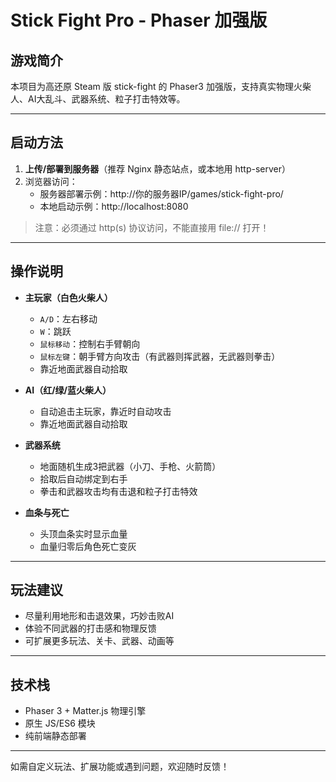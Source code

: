 # Stick Fight Pro - Phaser 加强版

## 游戏简介
本项目为高还原 Steam 版 stick-fight 的 Phaser3 加强版，支持真实物理火柴人、AI大乱斗、武器系统、粒子打击特效等。

---

## 启动方法

1. **上传/部署到服务器**（推荐 Nginx 静态站点，或本地用 http-server）
2. 浏览器访问：
   - 服务器部署示例：http://你的服务器IP/games/stick-fight-pro/
   - 本地启动示例：http://localhost:8080

> 注意：必须通过 http(s) 协议访问，不能直接用 file:// 打开！

---

## 操作说明

- **主玩家（白色火柴人）**
  - `A/D`：左右移动
  - `W`：跳跃
  - `鼠标移动`：控制右手臂朝向
  - `鼠标左键`：朝手臂方向攻击（有武器则挥武器，无武器则拳击）
  - 靠近地面武器自动拾取

- **AI（红/绿/蓝火柴人）**
  - 自动追击主玩家，靠近时自动攻击
  - 靠近地面武器自动拾取

- **武器系统**
  - 地面随机生成3把武器（小刀、手枪、火箭筒）
  - 拾取后自动绑定到右手
  - 拳击和武器攻击均有击退和粒子打击特效

- **血条与死亡**
  - 头顶血条实时显示血量
  - 血量归零后角色死亡变灰

---

## 玩法建议
- 尽量利用地形和击退效果，巧妙击败AI
- 体验不同武器的打击感和物理反馈
- 可扩展更多玩法、关卡、武器、动画等

---

## 技术栈
- Phaser 3 + Matter.js 物理引擎
- 原生 JS/ES6 模块
- 纯前端静态部署

---

如需自定义玩法、扩展功能或遇到问题，欢迎随时反馈！ 